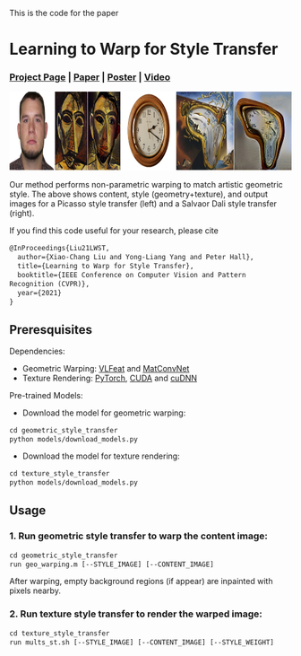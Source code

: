 This is the code for the paper

# Learning to Warp for Style Transfer

### [Project Page](https://github.com/xch-liu/learning-warp-st) | [Paper](https://github.com/xch-liu/learning-warp-st) | [Poster](https://github.com/xch-liu/learning-warp-st) | [Video](https://github.com/xch-liu/learning-warp-st)

<p align='center'>
  <img src='images/teaser.jpg' height="140px">
</ p>
  
  Our method performs non-parametric warping to match artistic geometric style. The above shows content, style (geometry+texture), and output images for a Picasso style transfer (left) and a Salvaor Dali style transfer (right).

If you find this code useful for your research, please cite
```
@InProceedings{Liu21LWST, 
  author={Xiao-Chang Liu and Yong-Liang Yang and Peter Hall},
  title={Learning to Warp for Style Transfer},
  booktitle={IEEE Conference on Computer Vision and Pattern Recognition (CVPR)},
  year={2021}
}
```

## Preresquisites

Dependencies:
* Geometric Warping: [VLFeat](http://www.vlfeat.org/) and [MatConvNet](http://www.vlfeat.org/matconvnet/)
* Texture Rendering: [PyTorch](http://pytorch.org/), [CUDA](https://developer.nvidia.com/cuda-downloads) and [cuDNN](https://developer.nvidia.com/cudnn)

Pre-trained Models:
* Download the model for geometric warping:
 ```
 cd geometric_style_transfer
 python models/download_models.py
 ```
* Download the model for texture rendering:
 ```
 cd texture_style_transfer
 python models/download_models.py
 ```

## Usage

### 1. Run geometric style transfer to warp the content image:
```
cd geometric_style_transfer
run geo_warping.m [--STYLE_IMAGE] [--CONTENT_IMAGE]
```

After warping, empty background regions (if appear) are inpainted with pixels nearby.

### 2. Run texture style transfer to render the warped image:
```
cd texture_style_transfer
run mults_st.sh [--STYLE_IMAGE] [--CONTENT_IMAGE] [--STYLE_WEIGHT]
```
